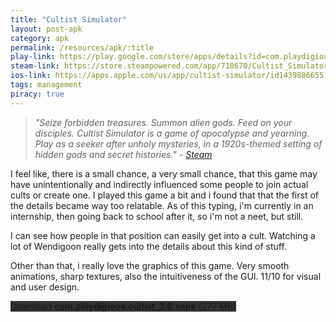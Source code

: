 ```yaml
---
title: "Cultist Simulator"
layout: post-apk
category: apk
permalink: /resources/apk/:title
play-link: https://play.google.com/store/apps/details?id=com.playdigious.cultist
steam-link: https://store.steampowered.com/app/718670/Cultist_Simulator/    
ios-link: https://apps.apple.com/us/app/cultist-simulator/id1439886655
tags: management
piracy: true
---
```


> _"Seize forbidden treasures. Summon alien gods. Feed on your disciples. Cultist Simulator is a game of apocalypse and yearning. Play as a seeker after unholy mysteries, in a 1920s-themed setting of hidden gods and secret histories." - <a href="https://store.steampowered.com/app/718670/Cultist_Simulator/" target="_blank">Steam</a>_

I feel like, there is a small chance, a very small chance, that this game may have unintentionally and indirectly influenced some people to join actual cults or create one. I played this game a bit and i found that that the first of the details became way too relatable. As of this typing, i'm currently in an internship, then going back to school after it, so i'm not a neet, but still. 

I can see how people in that position can easily get into a cult. Watching a lot of Wendigoon really gets into the details about this kind of stuff.

Other than that, i really love the graphics of this game. Very smooth animations, sharp textures, also the intuitiveness of the GUI. 11/10 for visual and user design.

<div class="text-center">
    <a class="btn btn-dark btn-block w-100" onclick='apk("com.playdigious.cultist_3.6.xapk")' style="text-decoration: none; background-color: #333;"> Download <b>com.playdigious.cultist_3.6.xapk</b> (277 MB)</a>
</div>
